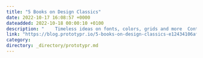 ```yaml
---
title: "5 Books on Design Classics"
date: 2022-10-17 16:08:57 +0000
dateadded: 2022-10-18 00:00:10 +0100
description: "    Timeless ideas on fonts, colors, grids and more  Continue reading on Prototypr »  "
link: "https://blog.prototypr.io/5-books-on-design-classics-e12434106afa?source=rss----eb297ea1161a---4"
category:
directory: _directory/prototypr.md
---
```

